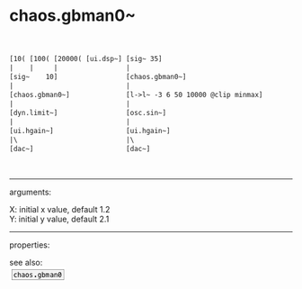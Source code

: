 # chaos.gbman0~

```


[10( [100( [20000( [ui.dsp~] [sig~ 35]
|    |     |                 |
[sig~    10]                 [chaos.gbman0~]
|                            |
[chaos.gbman0~]              [l->l~ -3 6 50 10000 @clip minmax]
|                            |
[dyn.limit~]                 [osc.sin~]
|                            |
[ui.hgain~]                  [ui.hgain~]
|\                           |\
[dac~]                       [dac~]

            
```
---
arguments:

X: initial x value, default 1.2<br>
Y: initial y value, default 2.1<br>

---
properties:


see also:<br>
![chaos.gbman0](img/object_chaos.gbman0.png)
